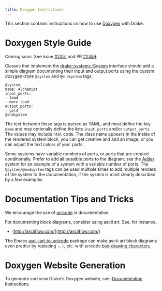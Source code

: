 ```yaml
---
title: Doxygen Instructions
---
```


This section contains instructions on how to use
[Doxygen](http://www.stack.nl/~dimitri/doxygen/) with Drake.

# Doxygen Style Guide

Coming soon. See issue
[#2051](https://github.com/RobotLocomotion/drake/issues/2051) and PR
[#2359](https://github.com/RobotLocomotion/drake/pull/2359).

Classes that implement the [drake::systems::System](https://drake.mit.edu/doxygen_cxx/classdrake_1_1systems_1_1_system.html) interface should add a
simple diagram documenting their input and output ports using the custom doxygen-style ``@system`` and ``@endsystem`` tags:

```
@system
name: Alchemist
input_ports:
- lead
- more lead
output_ports:
- gold
@endsystem
```

The text between these tags is parsed as YAML, and must define the key ``name``
and may optionally define the lists ``input_ports`` and/or ``output_ports``. The
values may include ``html`` code.  The class name appears in the inside of the
rendered system block, you can get creative and add an image, or you can adjust
the text colors of your ports.

Some systems have variable numbers of ports, or ports that are created
conditionally.  Prefer to add all possible ports to the diagram; see the [Adder](https://drake.mit.edu/doxygen_cxx/classdrake_1_1systems_1_1_adder.html)
system for an example of a system with a variable number of ports.  The
``@system/@endsystem`` tags can be used multiple times to add multiple renders
of the system to the documentation, if the system is most clearly described by a
few examples.

# Documentation Tips and Tricks

We encourage the use of [unicode](/unicode_tips_tricks.html) in documentation.

For documenting block diagrams, consider using ascii art.  See, for instance,

* [http://asciiflow.com/](http://asciiflow.com/)

The Emacs [ascii-art-to-unicode](https://elpa.gnu.org/packages/ascii-art-to-unicode.html) package can make
ascii-art block diagrams even prettier by replacing ``-``, ``|``, etc. with unicode
[box-drawing characters](https://en.wikipedia.org/wiki/Box-drawing_character).

# Doxygen Website Generation

To generate and view Drake's Doxygen website, see:
[Documentation Instructions](/documentation_instructions.html).
